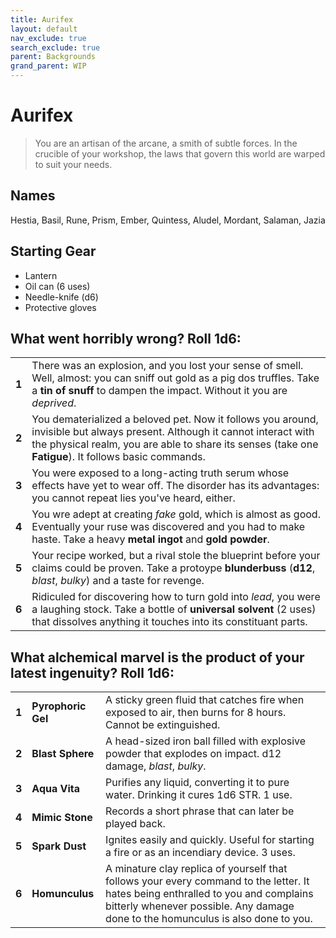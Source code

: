 ```yaml
---
title: Aurifex
layout: default
nav_exclude: true
search_exclude: true
parent: Backgrounds
grand_parent: WIP
---
```


# Aurifex

> You are an artisan of the arcane, a smith of subtle forces. In the crucible of your workshop, the laws that govern this world are warped to suit your needs. 

## Names
Hestia, Basil, Rune, Prism, Ember, Quintess, Aludel, Mordant, Salaman, Jazia

## Starting Gear

- Lantern
- Oil can (6 uses)
- Needle-knife (d6)
- Protective gloves

## What went horribly wrong? Roll 1d6:

|       |                                                                                                                                                                                                                                     |
| ----- | ----------------------------------------------------------------------------------------------------------------------------------------------------------------------------------------------------------------------------------- |
| **1** | There was an explosion, and you lost your sense of smell. Well, almost: you can sniff out gold as a pig dos truffles. Take a **tin of snuff** to dampen the impact. Without it you are _deprived_.                                  |
| **2** | You dematerialized a beloved pet. Now it follows you around, invisible but always present. Although it cannot interact with the physical realm, you are able to share its senses (take one **Fatigue**). It follows basic commands. |
| **3** | You were exposed to a long-acting truth serum whose effects have yet to wear off. The disorder has its advantages: you cannot repeat lies you've heard, either.                                                                     |
| **4** | You wre adept at creating _fake_ gold, which is almost as good. Eventually your ruse was discovered and you had to make haste. Take a heavy **metal ingot** and **gold powder**.                                                    |
| **5** | Your recipe worked, but a rival stole the blueprint before your claims could be proven. Take a protoype **blunderbuss** (**d12**, _blast_, _bulky_) and a taste for revenge.                                                        |
| **6** | Ridiculed for discovering how to turn gold into _lead_, you were a laughing stock. Take a bottle of **universal solvent** (2 uses) that dissolves anything it touches into its constituant parts.                                   |

## What alchemical marvel is the product of your latest ingenuity? Roll 1d6:

|       |                    |                                                                                                                                                                                                                      |
| ----- | ------------------ | -------------------------------------------------------------------------------------------------------------------------------------------------------------------------------------------------------------------- |
| **1** | **Pyrophoric Gel** | A sticky green fluid that catches fire when exposed to air, then burns for 8 hours. Cannot be extinguished.                                                                                                                 |
| **2** | **Blast Sphere**   | A head-sized iron ball filled with explosive powder that explodes on impact. d12 damage, _blast_, _bulky_.                                                                                                             |
| **3** | **Aqua Vita**      | Purifies any liquid, converting it to pure water. Drinking it cures 1d6 STR. 1 use.                                                                                                                                         |
| **4** | **Mimic Stone**    | Records a short phrase that can later be played back.                                                                                                                                                     |
| **5** | **Spark Dust**     | Ignites easily and quickly. Useful for starting a fire or as an incendiary device. 3 uses.                                                                                                                           |
| **6** | **Homunculus**     | A minature clay replica of yourself that follows your every command to the letter. It hates being enthralled to you and complains bitterly whenever possible. Any damage done to the homunculus is also done to you. |
